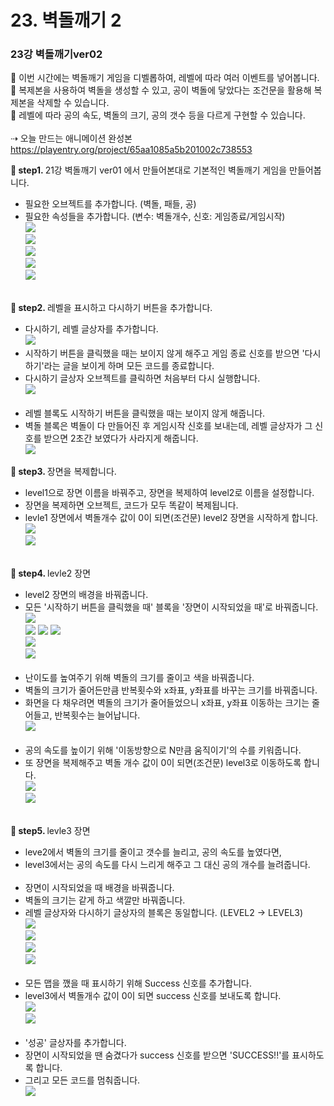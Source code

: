 # 23. 벽돌깨기 2
<h3>23강 벽돌깨기ver02</h3>

🙂 이번 시간에는 벽돌깨기 게임을 디벨롭하여, 레벨에 따라 여러 이벤트를 넣어봅니다. <br>
🚩 복제본을 사용하여 벽돌을 생성할 수 있고, 공이 벽돌에 닿았다는 조건문을 활용해 복제본을 삭제할 수 있습니다. <br>
🚩 레벨에 따라 공의 속도, 벽돌의 크기, 공의 갯수 등을 다르게 구현할 수 있습니다. <br><br>
⇢ 오늘 만드는 애니메이션 완성본<br>
<a href="https://playentry.org/project/65aa1085a5b201002c738553"> https://playentry.org/project/65aa1085a5b201002c738553 <br>

<b>🧩 step1. </b> 21강 벽돌깨기 ver01 에서 만들어본대로 기본적인 벽돌깨기 게임을 만들어봅니다. <br>
- 필요한 오브젝트를 추가합니다. (벽돌, 패들, 공)
- 필요한 속성들을 추가합니다. (변수: 벽돌개수, 신호: 게임종료/게임시작)<br>
![](img/23_벽돌깨기ver02/23_1.png)<br>
![](img/23_벽돌깨기ver02/23_2.png)<br>
![](img/23_벽돌깨기ver02/23_3.png)<br>
![](img/23_벽돌깨기ver02/23_4.png)<br>
![](img/23_벽돌깨기ver02/23_5.png)<br><br>

<b>🧩 step2. </b> 레벨을 표시하고 다시하기 버튼을 추가합니다. <br>
- 다시하기, 레벨 글상자를 추가합니다.<br>
![](img/23_벽돌깨기ver02/23_6.png)<br>
- 시작하기 버튼을 클릭했을 때는 보이지 않게 해주고 게임 종료 신호를 받으면 '다시하기'라는 글을 보이게 하며 모든 코드를 종료합니다.
- 다시하기 글상자 오브젝트를 클릭하면 처음부터 다시 실행합니다.<br>
![](img/23_벽돌깨기ver02/23_7.png)<br><br>
- 레벨 블록도 시작하기 버튼을 클릭했을 때는 보이지 않게 해줍니다.
- 벽돌 블록은 벽돌이 다 만들어진 후 게임시작 신호를 보내는데, 레벨 글상자가 그 신호를 받으면 2초간 보였다가 사라지게 해줍니다.<br>
![](img/23_벽돌깨기ver02/23_8.png)<br>

<b>🧩 step3. </b> 장면을 복제합니다. <br>
- level1으로 장면 이름을 바꿔주고, 장면을 복제하여 level2로 이름을 설정합니다.
- 장면을 복제하면 오브젝트, 코드가 모두 똑같이 복제됩니다.
- levle1 장면에서 벽돌개수 값이 0이 되면(조건문) level2 장면을 시작하게 합니다.<br>
![](img/23_벽돌깨기ver02/23_9.png)<br>
![](img/23_벽돌깨기ver02/23_10.png)<br><br>

<b>🧩 step4. </b> levle2 장면 <br>
- level2 장면의 배경을 바꿔줍니다.
- 모든 '시작하기 버튼을 클릭했을 때' 블록을 '장면이 시작되었을 때'로 바꿔줍니다.<br>
![](img/23_벽돌깨기ver02/23_11.png)<br>
![](img/23_벽돌깨기ver02/23_12.png)
![](img/23_벽돌깨기ver02/23_13.png)
![](img/23_벽돌깨기ver02/23_14.png)<br>
![](img/23_벽돌깨기ver02/23_15.png)<br>
![](img/23_벽돌깨기ver02/23_16.png)<br><br>
- 난이도를 높여주기 위해 벽돌의 크기를 줄이고 색을 바꿔줍니다.
- 벽돌의 크기가 줄어든만큼 반복횟수와 x좌표, y좌표를 바꾸는 크기를 바꿔줍니다. 
- 화면을 다 채우려면 벽돌의 크기가 줄어들었으니 x좌표, y좌표 이동하는 크기는 줄어들고, 반복횟수는 늘어납니다.<br>
![](img/23_벽돌깨기ver02/23_17.png)<br><br>
- 공의 속도를 높이기 위해 '이동방향으로 N만큼 움직이기'의 수를 키워줍니다.
- 또 장면을 복제해주고 벽돌 개수 값이 0이 되면(조건문) level3로 이동하도록 합니다.<br>
![](img/23_벽돌깨기ver02/23_18.png)<br>
![](img/23_벽돌깨기ver02/23_19.png)<br><br>

<b>🧩 step5. </b> levle3 장면 <br>
- leve2에서 벽돌의 크기를 줄이고 갯수를 늘리고, 공의 속도를 높였다면,
- level3에서는 공의 속도를 다시 느리게 해주고 그 대신 공의 개수를 늘려줍니다.<br><br>
- 장면이 시작되었을 때 배경을 바꿔줍니다.
- 벽돌의 크기는 같게 하고 색깔만 바꿔줍니다.
- 레벨 글상자와 다시하기 글상자의 블록은 동일합니다. (LEVEL2 -> LEVEL3)<br>
![](img/23_벽돌깨기ver02/23_20.png)<br>
![](img/23_벽돌깨기ver02/23_21.png)<br>
![](img/23_벽돌깨기ver02/23_22.png)<br>
![](img/23_벽돌깨기ver02/23_23.png)<br><br>
- 모든 맵을 깼을 때 표시하기 위해 Success 신호를 추가합니다.
- level3에서 벽돌개수 값이 0이 되면 success 신호를 보내도록 합니다.<br>
![](img/23_벽돌깨기ver02/23_24.png)<br>
![](img/23_벽돌깨기ver02/23_25.png)<br><br>
- '성공' 글상자를 추가합니다.
- 장면이 시작되었을 땐 숨겼다가 success 신호를 받으면 'SUCCESS!!'를 표시하도록 합니다.
- 그리고 모든 코드를 멈춰줍니다.<br>
![](img/23_벽돌깨기ver02/23_26.png)<br><br>
